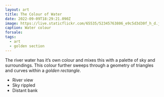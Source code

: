 ```yaml
---
layout: art
title: The Colour of Water
date: 2022-09-09T18:29:21.090Z
image: https://live.staticflickr.com/65535/52345763806_e9c5d3d30f_h_d.jpg
caption: Water colour
forsale:
tags:
  - art
  - golden section
---
```

The river water has it’s own colour and mixes this with a palette of sky and surroundings. This colour further sweeps through a geometry of triangles and curves within a _golden rectangle_. 

* River view
* Sky rippled
* Distant bank
